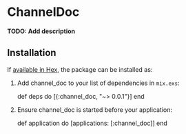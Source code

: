 # ChannelDoc

**TODO: Add description**

## Installation

If [available in Hex](https://hex.pm/docs/publish), the package can be installed as:

  1. Add channel_doc to your list of dependencies in `mix.exs`:

        def deps do
          [{:channel_doc, "~> 0.0.1"}]
        end

  2. Ensure channel_doc is started before your application:

        def application do
          [applications: [:channel_doc]]
        end


